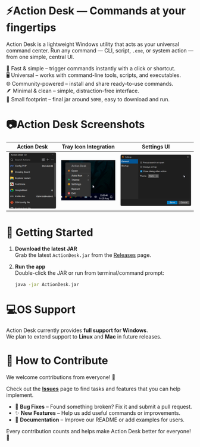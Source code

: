 # ⚡Action Desk — Commands at your fingertips
Action Desk is a lightweight Windows utility that acts as your universal command center.
Run any command — CLI, script, `.exe`, or system action — from one simple, central UI.

🚀 Fast & simple – trigger commands instantly with a click or shortcut.  
🖥️ Universal – works with command-line tools, scripts, and executables.  
🌐 Community-powered – install and share ready-to-use commands.  
🪶 Minimal & clean – simple, distraction-free interface.  
📏 Small footprint – final jar around `50MB`, easy to download and run.

# 📷Action Desk Screenshots
| Action Desk                          | Tray Icon Integration                          | Settings UI                                   |
|--------------------------------------|------------------------------------------------|-----------------------------------------------|
| ![Alt1](screenshots/action_desk.png) | ![Alt2](screenshots/action_desk_tray_icon.png) | ![Alt3](screenshots/action_desk_settings.png) |


# 🚀 Getting Started
1. **Download the latest JAR**  
   Grab the latest `ActionDesk.jar` from the [Releases](https://github.com/csabdulahad/action-desk/releases) page.

2. **Run the app**  
   Double-click the JAR or run from terminal/command prompt:

   ```bash
   java -jar ActionDesk.jar
    ```


# 💻OS Support
Action Desk currently provides **full support for Windows**.  
We plan to extend support to **Linux** and **Mac** in future releases.


# 🤝 How to Contribute
We welcome contributions from everyone! 🎉

Check out the **[Issues](https://github.com/csabdulahad/action-desk/issues)** page to find tasks and features that you can help implement.

- 🐛 **Bug Fixes** – Found something broken? Fix it and submit a pull request.
- ✨ **New Features** – Help us add useful commands or improvements.
- 📝 **Documentation** – Improve our README or add examples for users.

Every contribution counts and helps make Action Desk better for everyone! 🚀